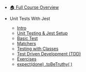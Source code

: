- [🏠 Full Course Overview](/README)


- Unit Tests With Jest
  - [Intro](./Intro.md "Intro")
  - [Unit Testing & Jest Setup](./Unit-Testing---Jest-Setup.md "Unit Testing & Jest Setup")
  - [Basic Test](./Basic-Test.md "Basic Test")
  - [Matchers](./Matchers.md "Matchers")
  - [Testing with Classes](./Testing-with-Classes.md "Testing with Classes")
  - [Test Driven Development (TDD)](./Test-Driven-Development--TDD-.md "Test Driven Development (TDD)")
  - [Exercises](./Exercises.md "Exercises")
  - [expect(done) .toBeTruthy( )](./expect-done---toBeTruthy---.md "expect(done) .toBeTruthy( )")
